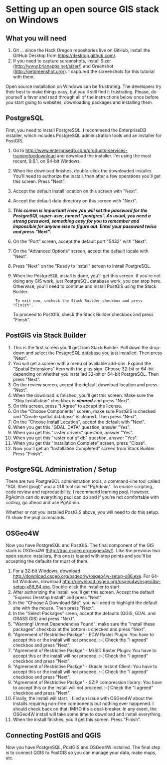 # Setting up an open source GIS stack on Windows

## What you will need
1. Git ... since the Hack Oregon repositories live on GitHub, install the GitHub Desktop from <https://desktop.github.com/>.
2. If you need to capture screenshots, install Sizer (<http://www.brianapps.net/sizer/>) and Greenshot (<http://getgreenshot.org/>). I captured the screenshots for this tutorial with them.

Open source installation on Windows can be frustrating. The developers try their best to make things easy, but you'll still find it frustrating. Please, do yourself a favor and read through all of the instructions below once before you start going to websites, downloading packages and installing them.

## PostgreSQL
First, you need to install PostgreSQL. I recommend the EnterpriseDB installer, which includes PostgreSQL administration tools and an installer for PostGIS.

1. Go to <http://www.enterprisedb.com/products-services-training/pgdownload> and download the installer. I'm using the most recent, 9.6.1, on 64-bit Windows.
2. When the download finishes, double-click the downloaded installer. You'll need to authorize the install, then after a few operations you'll get this screen. Press "Next".
3. Accept the default install location on this screen with "Next".
4. Accept the default data directory on this screen with "Next".
5. ***This screen is important! Here you will set the password for the PostgreSQL super-user, named "postgres". As usual, you need a strong password, something easy for you to remember and impossible for anyone else to figure out. Enter your password twice and press "Next".***
6. On the "Port" screen, accept the default port "5432" with "Next".
7. On the "Advanced Options" screen, accept the default locale with "Next".
8. Press "Next" on the "Ready to Install" screen to install PostgreSQL.
9. When the PostgreSQL install is done, you'll get this screen. If you're not doing any GIS work, just PostgreSQL database work, you can stop here. Otherwise, you'll need to continue and install PostGIS using the Stack Builder.

        To exit now, uncheck the Stack Builder checkbox and press "Finish".
	To proceed to PostGIS, check the Stack Builder checkbox and press "Finish".

## PostGIS via Stack Builder
1. This is the first screen you'll get from Stack Builder. Pull down the drop-down and select the PostgreSQL database you just installed. Then press "Next".
2. You will get a screen with a menu of available add-ons. Expand the "Spatial Extensions" item with the plus sign. Choose 32-bit or 64-bit depending on whether you installed 32-bit or 64-bit PostgreSQL. Then press "Next".
3. On the review screen, accept the default download location and press "Next".
4. When the download is finished, you'll get this screen. Make sure the "Skip Installation" checkbox is ***cleared*** and press "Next".
5. On this screen, press "I Agree" to accept the license.
6. On the "Choose Components" screen, make sure PostGIS is checked and "Create spatial database" is cleared. Then press "Next".
7. On the "Choose Install Location", accept the default with "Next".
8. When you get this "GDAL_DATA" question, answer "Yes".
9. When you get this "raster drivers" question, answer "Yes".
10. When you get this "raster out of db" question, answer "Yes".
11. When you get this "Installation Complete" screen, press "Close".
12. Now you'll get an "Installation Completed" screen from Stack Builder. Press "Finish".

## PostgreSQL Administration / Setup
There are two PostgreSQL administration tools, a command-line tool called "SQL Shell (psql)" and a GUI tool called "PgAdmin". To enable scripting, code review and reproducibility, I recommend learning psql. However, PgAdmin can do everything psql can do and if you're not comfortable with coding, go ahead and use PgAdmin.

Whether or not you installed PostGIS above, you will need to do this setup. I'll show the psql commands.

## OSGeo4W
Now you have PostgreSQL and PostGIS. The final component of the GIS stack is OSGeo4W (<http://trac.osgeo.org/osgeo4w/>). Like the previous two open source installers, this one is loaded with stop points and you'll be accepting the defaults for most of them.
1. For a 32-bit Windows, download <http://download.osgeo.org/osgeo4w/osgeo4w-setup-x86.exe>. For 64-bit Windows, download <http://download.osgeo.org/osgeo4w/osgeo4w-setup-x86_64.exe>. Double-click the installer to start.
2. After authorizing the install, you'll get this screen. Accept the default "Express Desktop Install" and press "Next".
3. In the "Choose A Download Site", you will need to highlight the default site with the mouse. Then press "Next".
4. In the "Select Packages" sreen, accept the defaults (QGIS, GDAL and GRASS GIS) and press "Next".
5. "Warning! Unmet Dependencies Found": make sure the "install these packages" checkbox at the bottom is checked and press "Next".
6. "Agreement of Restrictive Packge" - ECW Raster Plugin: You have to accept this or the install will not proceed. :-( Check the "I agreed" checkbox and press "Next".
7. "Agreement of Restrictive Packge" - MrSID Raster Plugin: You have to accept this or the install will not proceed. :-( Check the "I agreed" checkbox and press "Next".
8. "Agreement of Restrictive Packge" - Oracle Instant Client: You have to accept this or the install will not proceed. :-( Check the "I agreed" checkbox and press "Next".
9. "Agreement of Restrictive Packge" - SZIP compression library: You have to accept this or the install will not proceed. :-( Check the "I agreed" checkbox and press "Next".
10. Finally, the install will start. I filed an issue with OSGeo4W about the installs requiring non-free components but nothing ever happened. I should check back on that; IMHO it's a deal-breaker. In any event, the OSGeo4W install will take some time to download and install everything.
11. When the install finishes, you'll get this screen. Press "Finish".

## Connecting PostGIS and QGIS
Now you have PostgreSQL, PostGIS and OSGeo4W installed. The final step is to connect QGIS to PostGIS so you can manage your data, make maps, etc.
